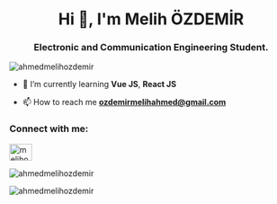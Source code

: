 <h1 align="center">Hi 👋, I'm Melih ÖZDEMİR</h1>
<h3 align="center">Electronic and Communication Engineering Student.</h3>

<p align="left"> <img src="https://komarev.com/ghpvc/?username=ahmedmelihozdemir&label=Profile%20views&color=B76E79&style=flat" alt="ahmedmelihozdemir" /> </p>

- 🌱 I’m currently learning **Vue JS**, **React JS**

- 📫 How to reach me **ozdemirmelihahmed@gmail.com**

<h3 align="left">Connect with me:</h3>
<p align="left">
<a href="https://linkedin.com/in/melihozdemir" target="blank"><img align="center" src="https://raw.githubusercontent.com/rahuldkjain/github-profile-readme-generator/master/src/images/icons/Social/linked-in-alt.svg" alt="melihozdemir" height="30" width="40" /></a>
</p>

<p><img align="center" src="https://github-readme-stats.vercel.app/api/top-langs?username=ahmedmelihozdemir&show_icons=true&theme=tokyonight&locale=en&layout=compact" alt="ahmedmelihozdemir" /></p>

<p><img align="center" src="https://github-readme-stats.vercel.app/api?username=ahmedmelihozdemir&show_icons=true&theme=tokyonight&locale=en" alt="ahmedmelihozdemir" /></p>

